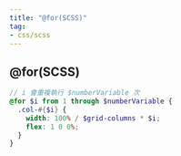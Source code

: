 ```yaml
---
title: "@for(SCSS)"
tag: 
- css/scss
---
```


##  @for(SCSS)
```scss
// i 會重複執行 $numberVariable 次
@for $i from 1 through $numberVariable {
  .col-#{$i} {
    width: 100% / $grid-columns * $i;
    flex: 1 0 0%;
  }
}
```

